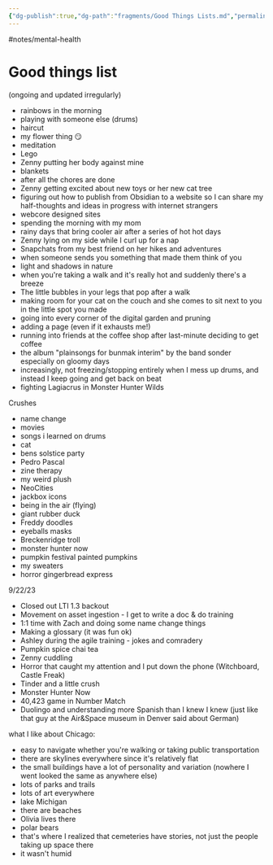 ```yaml
---
{"dg-publish":true,"dg-path":"fragments/Good Things Lists.md","permalink":"/fragments/good-things-lists/","created":"2024-12-14T17:44:55.992-05:00","updated":"2025-08-16T13:02:27.303-04:00"}
---
```


#notes/mental-health 
# Good things list
(ongoing and updated irregularly)

- rainbows in the morning
- playing with someone else (drums)
- haircut
- my flower thing 😏
- meditation
- Lego
- Zenny putting her body against mine 
- blankets 
- after all the chores are done 
- Zenny getting excited about new toys or her new cat tree
- figuring out how to publish from Obsidian to a website so I can share my half-thoughts and ideas in progress with internet strangers
- webcore designed sites
- spending the morning with my mom
- rainy days that bring cooler air after a series of hot hot days
- Zenny lying on my side while I curl up for a nap
- Snapchats from my best friend on her hikes and adventures
- when someone sends you something that made them think of you
- light and shadows in nature 
- when you're taking a walk and it's really hot and suddenly there's a breeze 
- The little bubbles in your legs that pop after a walk 
- making room for your cat on the couch and she comes to sit next to you in the little spot you made
- going into every corner of the digital garden and pruning
- adding a page (even if it exhausts me!)
- running into friends at the coffee shop after last-minute deciding to get coffee
- the album "plainsongs for bunmak interim" by the band sonder especially on gloomy days
- increasingly, not freezing/stopping entirely when I mess up drums, and instead I keep going and get back on beat
- fighting Lagiacrus in Monster Hunter Wilds


Crushes
- name change
- movies 
- songs i learned on drums
- cat
- bens solstice party
- Pedro Pascal
- zine therapy
- my weird plush
- NeoCities
- jackbox icons
- being in the air (flying)
- giant rubber duck
- Freddy doodles
- eyeballs masks
- Breckenridge troll
- monster hunter now
- pumpkin festival painted pumpkins
- my sweaters
- horror gingerbread express 

9/22/23
- Closed out LTI 1.3 backout
- Movement on asset ingestion - I get to write a doc & do training
- 1:1 time with Zach and doing some name change things
- Making a glossary (it was fun ok)
- Ashley during the agile training - jokes and comradery
- Pumpkin spice chai tea
- Zenny cuddling
- Horror that caught my attention and I put down the phone (Witchboard, Castle Freak)
- Tinder and a little crush
- Monster Hunter Now
- 40,423 game in Number Match
- Duolingo and understanding more Spanish than I knew I knew (just like that guy at the Air&Space museum in Denver said about German)

what I like about Chicago:
- easy to navigate whether you're walking or taking public transportation 
- there are skylines everywhere since it's relatively flat
- the small buildings have a lot of personality and variation (nowhere I went looked the same as anywhere else)
- lots of parks and trails
- lots of art everywhere 
- lake Michigan 
- there are beaches
- Olivia lives there
- polar bears
- that's where I realized that cemeteries have stories, not just the people taking up space there
- it wasn't humid